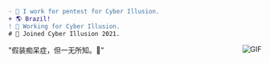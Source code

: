 ```diff
- 📝 I work for pentest for Cyber Illusion.
+ 🌎 Brazil!
! 🧠 Working for Cyber Illusion.
# 🧪 Joined Cyber Illusion 2021.
```
<img align="right" alt="GIF" src="https://cdn.discordapp.com/attachments/782665455587557417/801790274112061440/CyberIllusion.png?width=950&height=204"/>

"假装痴呆症，但一无所知。🖤" 

<!--
**SystemsFrozen/SystemsFrozen** is a ✨ _special_ ✨ repository because its `README.md` (this file) appears on your GitHub profile.
